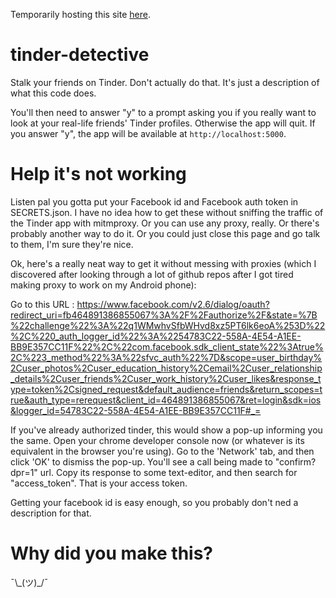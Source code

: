 Temporarily hosting this site <a href=http://bitsnbytes.pythonanywhere.com>here</a>.

# tinder-detective
Stalk your friends on Tinder. Don't actually do that. It's just a description of what this code does.

You'll then need to answer "y" to a prompt asking you if you really want to look at your real-life friends' Tinder profiles. Otherwise the app will quit.
If you answer "y", the app will be available at `http://localhost:5000`.


Help it's not working
=====================
Listen pal you gotta put your Facebook id and Facebook auth token in SECRETS.json. I have no idea how to get these without sniffing the traffic of the Tinder app with mitmproxy. Or you can use any proxy, really. Or there's probably another way to do it. Or you could just close this page and go talk to them, I'm sure they're nice.

Ok, here's a really neat way to get it without messing with proxies (which I discovered after looking through a lot of github repos after I got tired making proxy to work on my Android phone):

Go to this URL : https://www.facebook.com/v2.6/dialog/oauth?redirect_uri=fb464891386855067%3A%2F%2Fauthorize%2F&state=%7B%22challenge%22%3A%22q1WMwhvSfbWHvd8xz5PT6lk6eoA%253D%22%2C%220_auth_logger_id%22%3A%2254783C22-558A-4E54-A1EE-BB9E357CC11F%22%2C%22com.facebook.sdk_client_state%22%3Atrue%2C%223_method%22%3A%22sfvc_auth%22%7D&scope=user_birthday%2Cuser_photos%2Cuser_education_history%2Cemail%2Cuser_relationship_details%2Cuser_friends%2Cuser_work_history%2Cuser_likes&response_type=token%2Csigned_request&default_audience=friends&return_scopes=true&auth_type=rerequest&client_id=464891386855067&ret=login&sdk=ios&logger_id=54783C22-558A-4E54-A1EE-BB9E357CC11F#_=

If you've already authorized tinder, this would show a pop-up informing you the same. Open your chrome developer console now (or whatever is its equivalent in the browser you're using). Go to the 'Network' tab, and then click 'OK' to dismiss the pop-up. You'll see a call being made to "confirm?dpr=1" url. Copy its response to some text-editor, and then search for "access_token". That is your access token.

Getting your facebook id is easy enough, so you probably don't ned a description for that.

# Why did you make this?
¯\\\_(ツ)\_/¯
